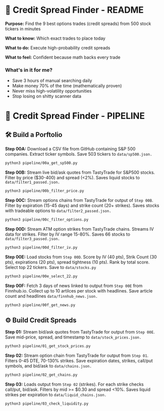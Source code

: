 # 📘 Credit Spread Finder - README

**Purpose:** Find the 9 best options trades (credit spreads) from 500 stock tickers in minutes

**What to know:** Which exact trades to place today  

**What to do:** Execute high-probability credit spreads  

**What to feel:** Confident because math backs every trade


### What's in it for me?
- Save 3 hours of manual searching daily
- Make money 70% of the time (mathematically proven)
- Never miss high-volatility opportunities
- Stop losing on shitty scanner data

# 🔎 Credit Spread Finder - PIPELINE

##  🛠 Build a Porftolio

**Step 00A:** Download a CSV file from GitHub containing S&P 500 companies. Extract ticker symbols. Save 503 tickers to `data/sp500.json.` 

```bash
python3 pipeline/00a_get_sp500.py
```

**Step 00B:** Stream live bid/ask quotes from TastyTrade for S&P500 stocks. Filter by price ($30-400) and spread (<2%). Saves liquid stocks to `data/filter1_passed.json.`

```bash
python3 pipeline/00b_filter_price.py
```

**Step 00C:** Stream options chains from TastyTrade for output of `Step 00B`. Filter by expiration (15-45 days) and strike count (20+ strikes). Saves stocks with tradeable options to `data/filter2_passed.json.`

```bash
python3 pipeline/00c_filter_options.py
```

**Step 00D:** Stream ATM option strikes from TastyTrade chains. Streams IV data for strikes. Filter by IV range 15-80%. Saves 66 stocks to `data/filter3_passed.json.`

```bash
python3 pipeline/00d_filter_iv.py
```

**Step 00E:** Load stocks from `Step 00D`.  Score by IV (40 pts), Strik Count (30 pts), expirations (20 pts), spread tightness (10 pts).  Rank by total score.  Select top 22 tickers.  Save to `data/stocks.py`

```bash
python3 pipeline/00e_select_22.py
```

**Step 00F:** Fetch 3 days of news linked to output from `Step 00E` from Finnhub.io.  Collect up to 10 artilces per stock with headlines.  Save article count and headlines `data/finnhub_news.json.`

```bash
python3 pipeline/00f_get_news.py
```


## ⚙️ Build Credit Spreads


**Step 01:** Stream bid/ask quotes from TastyTrade for output from `Step 00E`. Save mid-price, spread, and timestamp to `data/stock_prices.json.`

```bash
python3 pipeline/01_get_stock_prices.py
```


**Step 02:** Stream option chain from TastyTrade for output from `Step 01`. Filters 0-45 DTE, 70-130% strikes. Save expiration dates, strikes, call/put symbols, and bid/ask to `data/chains.json.`


```bash
python3 pipeline/02_get_chains.py
```

**Step 03:** Loads output from `Step 02` (strikes). For each strike checks call/put, bid/ask. Filters by mid >= $0.30 and spread <10%. Saves liquid strikes per expiration to `data/liquid_chains.json.`

```bash
python3 pipeline/03_check_liquidity.py
```

```bash
```

```bash
```



